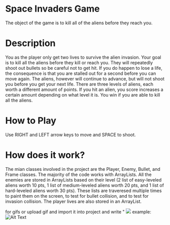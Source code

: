 # Space Invaders Game

The object of the game is to kill all of the aliens before they reach you.

# Description
You as the player only get two lives to survive the alien invasion. Your goal is to kill all the aliens before they kill or reach you. They will repeatedly shoot out bullets so be careful not to get hit. If you do happen to lose a life, the consequence is that you are stalled out for a second before you can move again. The aliens, however will continue to advance, but will not shoot you before you get your next life. There are three levels of aliens, each worth a different amount of points. If you hit an alien, you score increases a certain amount depending on what level it is. You win if you are able to kill all the aliens.

# How to Play
Use RIGHT and LEFT arrow keys to move and SPACE to shoot.

# How does it work?
The mian classes involved in the project are the Player, Enemy, Bullet, and Frame classes. The majority of the code works with ArrayLists. All the enemies are stored in ArrayLists based on their level (2 list of easy-leveled aliens worth 10 pts, 1 list of medium-leveled aliens worth 20 pts, and 1 list of hard-leveled aliens worth 30 pts). These lists are traveresed multiple times to paint them on the screen, to test for bullet collision, and to test for invasion collision. The player lives are also stored in an ArrayList.

for gifs
or upload gif and import it into project and write " ![](name.gif)
example:
![Alt Text](urlw/.gif)
